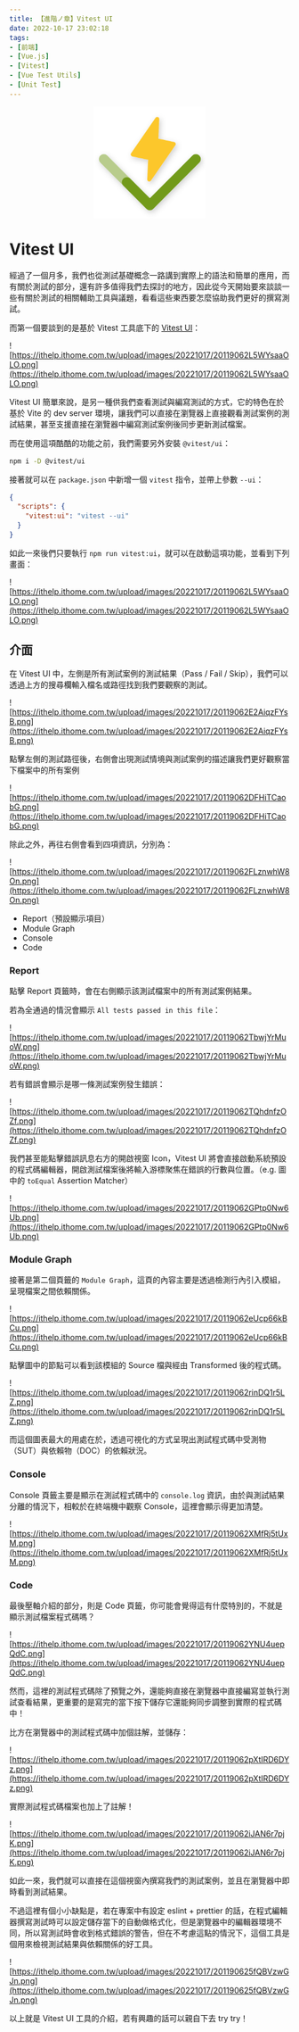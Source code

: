 ```yaml
---
title: 【進階ノ章】Vitest UI
date: 2022-10-17 23:02:18
tags:
- [前端]
- [Vue.js]
- [Vitest]
- [Vue Test Utils]
- [Unit Test]
---
```


<div style="display:flex;justify-content:center;">
  <img style="object-fit:cover;" alt="vitest-logo" src='/images/vitest-logo.svg' width='200px' height='200px' />
</div>

# Vitest UI

經過了一個月多，我們也從測試基礎概念一路講到實際上的語法和簡單的應用，而有關於測試的部分，還有許多值得我們去探討的地方，因此從今天開始要來談談一些有關於測試的相關輔助工具與議題，看看這些東西要怎麼協助我們更好的撰寫測試。

<!-- more -->

而第一個要談到的是基於 Vitest 工具底下的 [Vitest UI](https://vitest.dev/guide/ui.html)：

![https://ithelp.ithome.com.tw/upload/images/20221017/20119062L5WYsaaOLO.png](https://ithelp.ithome.com.tw/upload/images/20221017/20119062L5WYsaaOLO.png)


Vitest UI 簡單來說，是另一種供我們查看測試與編寫測試的方式，它的特色在於基於 Vite 的 dev server 環境，讓我們可以直接在瀏覽器上直接觀看測試案例的測試結果，甚至支援直接在瀏覽器中編寫測試案例後同步更新測試檔案。

而在使用這項酷酷的功能之前，我們需要另外安裝 `@vitest/ui`：

```bash
npm i -D @vitest/ui
```

接著就可以在 `package.json` 中新增一個 `vitest` 指令，並帶上參數 `--ui`：

```json
{
  "scripts": {
    "vitest:ui": "vitest --ui"
  }
}
```

如此一來後們只要執行 `npm run vitest:ui`，就可以在啟動這項功能，並看到下列畫面：

![https://ithelp.ithome.com.tw/upload/images/20221017/20119062L5WYsaaOLO.png](https://ithelp.ithome.com.tw/upload/images/20221017/20119062L5WYsaaOLO.png)

## 介面 

在 Vitest UI 中，左側是所有測試案例的測試結果（Pass / Fail / Skip），我們可以透過上方的搜尋欄輸入檔名或路徑找到我們要觀察的測試。

![https://ithelp.ithome.com.tw/upload/images/20221017/20119062E2AiqzFYsB.png](https://ithelp.ithome.com.tw/upload/images/20221017/20119062E2AiqzFYsB.png)

點擊左側的測試路徑後，右側會出現測試情境與測試案例的描述讓我們更好觀察當下檔案中的所有案例

![https://ithelp.ithome.com.tw/upload/images/20221017/20119062DFHiTCaobG.png](https://ithelp.ithome.com.tw/upload/images/20221017/20119062DFHiTCaobG.png)

除此之外，再往右側會看到四項資訊，分別為：

![https://ithelp.ithome.com.tw/upload/images/20221017/20119062FLznwhW8On.png](https://ithelp.ithome.com.tw/upload/images/20221017/20119062FLznwhW8On.png)

- Report（預設顯示項目）
- Module Graph
- Console
- Code

### Report
點擊 Report 頁籤時，會在右側顯示該測試檔案中的所有測試案例結果。

若為全通過的情況會顯示 `All tests passed in this file`：

![https://ithelp.ithome.com.tw/upload/images/20221017/20119062TbwjYrMuoW.png](https://ithelp.ithome.com.tw/upload/images/20221017/20119062TbwjYrMuoW.png)

若有錯誤會顯示是哪一條測試案例發生錯誤：

![https://ithelp.ithome.com.tw/upload/images/20221017/20119062TQhdnfzOZf.png](https://ithelp.ithome.com.tw/upload/images/20221017/20119062TQhdnfzOZf.png)

我們甚至能點擊錯誤訊息右方的開啟視窗 Icon，Vitest UI 將會直接啟動系統預設的程式碼編輯器，開啟測試檔案後將輸入游標聚焦在錯誤的行數與位置。（e.g. 圖中的 `toEqual` Assertion Matcher）

![https://ithelp.ithome.com.tw/upload/images/20221017/20119062GPtp0Nw6Ub.png](https://ithelp.ithome.com.tw/upload/images/20221017/20119062GPtp0Nw6Ub.png)

### Module Graph
接著是第二個頁籤的 `Module Graph`，這頁的內容主要是透過檢測行內引入模組，呈現檔案之間依賴關係。

![https://ithelp.ithome.com.tw/upload/images/20221017/20119062eUcp66kBCu.png](https://ithelp.ithome.com.tw/upload/images/20221017/20119062eUcp66kBCu.png)

點擊圖中的節點可以看到該模組的 Source 檔與經由 Transformed 後的程式碼。

![https://ithelp.ithome.com.tw/upload/images/20221017/20119062rinDQ1r5LZ.png](https://ithelp.ithome.com.tw/upload/images/20221017/20119062rinDQ1r5LZ.png)

而這個圖表最大的用處在於，透過可視化的方式呈現出測試程式碼中受測物（SUT）與依賴物（DOC）的依賴狀況。

### Console
Console 頁籤主要是顯示在測試程式碼中的 `console.log` 資訊，由於與測試結果分離的情況下，相較於在終端機中觀察 Console，這裡會顯示得更加清楚。

![https://ithelp.ithome.com.tw/upload/images/20221017/20119062XMfRj5tUxM.png](https://ithelp.ithome.com.tw/upload/images/20221017/20119062XMfRj5tUxM.png)

### Code
最後壓軸介紹的部分，則是 Code 頁籤，你可能會覺得這有什麼特別的，不就是顯示測試檔案程式碼嗎？

![https://ithelp.ithome.com.tw/upload/images/20221017/20119062YNU4uepQdC.png](https://ithelp.ithome.com.tw/upload/images/20221017/20119062YNU4uepQdC.png)

然而，這裡的測試程式碼除了預覽之外，還能夠直接在瀏覽器中直接編寫並執行測試查看結果，更重要的是寫完的當下按下儲存它還能夠同步調整到實際的程式碼中！

比方在瀏覽器中的測試程式碼中加個註解，並儲存：

![https://ithelp.ithome.com.tw/upload/images/20221017/20119062pXtIRD6DYz.png](https://ithelp.ithome.com.tw/upload/images/20221017/20119062pXtIRD6DYz.png)

實際測試程式碼檔案也加上了註解！

![https://ithelp.ithome.com.tw/upload/images/20221017/20119062iJAN6r7pjK.png](https://ithelp.ithome.com.tw/upload/images/20221017/20119062iJAN6r7pjK.png)

如此一來，我們就可以直接在這個視窗內撰寫我們的測試案例，並且在瀏覽器中即時看到測試結果。

不過這裡有個小小缺點是，若在專案中有設定 eslint + prettier 的話，在程式編輯器撰寫測試時可以設定儲存當下的自動做格式化，但是瀏覽器中的編輯器環境不同，所以寫測試時會收到格式錯誤的警告，但在不考慮這點的情況下，這個工具是個用來檢視測試結果與依賴關係的好工具。

![https://ithelp.ithome.com.tw/upload/images/20221017/201190625fQBVzwGJn.png](https://ithelp.ithome.com.tw/upload/images/20221017/201190625fQBVzwGJn.png)

以上就是 Vitest UI 工具的介紹，若有興趣的話可以親自下去 try try！